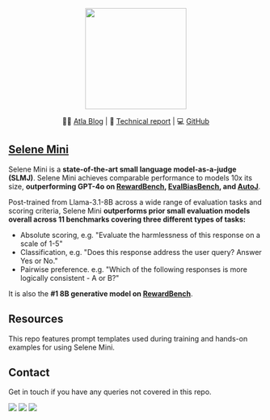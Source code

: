 <p align="center">
  <picture>
    <source 
      srcset="https://atla-ai.notion.site/image/https%3A%2F%2Fprod-files-secure.s3.us-west-2.amazonaws.com%2Ff08e6e70-73af-4363-9621-90e906b92ebc%2F1bfb4316-1ce6-40a0-800c-253739cfcdeb%2Fatla_white3x.svg?table=block&id=17c309d1-7745-80f9-8f60-e755409acd8d&spaceId=f08e6e70-73af-4363-9621-90e906b92ebc&userId=&cache=v2"
      media="(prefers-color-scheme: dark)"
      width="200"
    />
    <source 
      srcset="https://atla-ai.notion.site/image/attachment%3A230448e8-921f-45df-b2af-a3158b6c04cd%3Aatla_black2x.png?table=block&id=188309d1-7745-805c-87e4-c39ca54d598d&spaceId=f08e6e70-73af-4363-9621-90e906b92ebc&width=2000&userId=&cache=v2"
      media="(prefers-color-scheme: light)"
      width="200"
    />
    <img 
      src="https://atla-ai.notion.site/image/attachment%3A230448e8-921f-45df-b2af-a3158b6c04cd%3Aatla_black2x.png?table=block&id=188309d1-7745-805c-87e4-c39ca54d598d&spaceId=f08e6e70-73af-4363-9621-90e906b92ebc&width=2000&userId=&cache=v2"
      width="200"
    />
  </picture>
</p>
<p align="center">🧑‍⚖️ <a href="https://www.atla-ai.com/blog">Atla Blog</a> | 📄 <a href="placeholder">Technical report</a> | 💻 <a href="https://github.com/atla-ai">GitHub</a></p>

## [Selene Mini]((https://huggingface.co/AtlaAI/Selene-1-Mini-Llama-3.1-8B))

Selene Mini is a **state-of-the-art small language model-as-a-judge (SLMJ)**. Selene Mini achieves comparable performance to models 10x its size, **outperforming GPT-4o on [RewardBench](https://huggingface.co/spaces/allenai/reward-bench), [EvalBiasBench](https://arxiv.org/abs/2407.06551), and [AutoJ](https://arxiv.org/html/2310.05470v2)**.

Post-trained from Llama-3.1-8B across a wide range of evaluation tasks and scoring criteria, Selene Mini **outperforms prior small evaluation models overall across 11 benchmarks covering three different types of tasks:**  

- Absolute scoring, e.g. "Evaluate the harmlessness of this response on a scale of 1-5"
- Classification, e.g. "Does this response address the user query? Answer Yes or No."
- Pairwise preference. e.g. "Which of the following responses is more logically consistent - A or B?"

It is also the **#1 8B generative model on [RewardBench](https://huggingface.co/spaces/allenai/reward-bench)**.

## Resources

This repo features prompt templates used during training and hands-on examples for using Selene Mini.

## Contact

Get in touch if you have any queries not covered in this repo.

<p align="left">
  <a href="https://x.com/Atla_AI"><img src="https://img.shields.io/badge/Atla_AI-000?color=00bd83&style=plastic&logo=twitter&logoColor=white&label=X"></a>
  <a href="https://discord.com/invite/qFCMgkGwUK"><img src="https://img.shields.io/discord/1280604142536232972?color=00bd83&style=plastic&label=Discord&logo=discord&logoColor=white"></a>
  <a href="https://www.linkedin.com/company/atla-ai/"><img src="https://img.shields.io/badge/LinkedIn-Atla_AI-00bd83?style=plastic"></a>
<br></br>